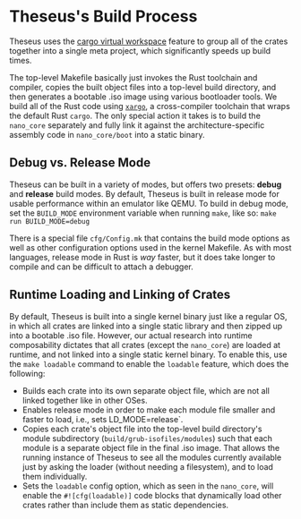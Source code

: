 # Theseus's Build Process

Theseus uses the [cargo virtual workspace](https://doc.rust-lang.org/cargo/reference/fest.html#the-workspace-section) feature to group all of the crates together into a single meta project, which significantly speeds up build times.

The top-level Makefile basically just invokes the Rust toolchain and compiler, copies the built object files into a top-level build directory, and then generates a bootable .iso image using various bootloader tools.
We build all of the Rust code using [`xargo`](https://github.com/ric/xargo), a cross-compiler toolchain that wraps the default Rust `cargo`.
The only special action it takes is to build the `nano_core` separately and fully link it against the architecture-specific assembly code in `nano_core/boot` into a static binary.

## Debug vs. Release Mode

Theseus can be built in a variety of modes, but offers two presets: **debug** and **release** build modes.
By default, Theseus is built in release mode for usable performance within an emulator like QEMU.
To build in debug mode, set the `BUILD_MODE` environment variable when running `make`, like so:
`make run BUILD_MODE=debug`

There is a special file `cfg/Config.mk` that contains the build mode options as well as other configuration options used in the kernel Makefile.
As with most languages, release mode in Rust is *way* faster, but it does take longer to compile and can be difficult to attach a debugger.

## Runtime Loading and Linking of Crates

By default, Theseus is built into a single kernel binary just like a regular OS, in which all crates are linked into a single static library and then zipped up into a bootable .iso file.
However, our actual research into runtime composability dictates that all crates (except the `nano_core`) are loaded at runtime, and not linked into a single static kernel binary.
To enable this, use the `make loadable` command to enable the `loadable` feature, which does the following:

* Builds each crate into its own separate object file, which are not all linked together like in other OSes.
* Enables release mode in order to make each module file smaller and faster to load, i.e., sets LD_MODE=release`.
* Copies each crate's object file into the top-level build directory's module subdirectory (`build/grub-isofiles/modules`) such that each module is a separate object file in the final .iso image.
  That allows the running instance of Theseus to see all the modules currently available just by asking the loader (without needing a filesystem), and to load them individually.
* Sets the `loadable` config option, which as seen in the `nano_core`, will enable the `#![cfg(loadable)]` code blocks that dynamically load other crates rather than include them as static dependencies.
